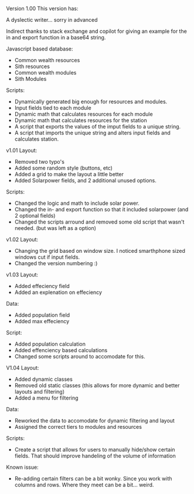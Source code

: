 Version 1.00
This version has:

A dyslectic writer... sorry in advanced

Indirect thanks to stack exchange and copilot for giving an example for the in and export function in a base64 string.

Javascript based database:
- Common wealth resources
- Sith resources
- Common wealth modules
- Sith Modules

Scripts:
- Dynamically generated big enough for resources and modules.
- Input fields tied to each module
- Dynamic math that calculates resources for each module
- Dynamic math that calculates resources for the station
- A script that exports the values of the imput fields to a unique string.
- A script that imports the unique string and alters input fields and calculates station.

v1.01
Layout:
- Removed two typo's
- Added some random style (buttons, etc)
- Added a grid to make the layout a little better
- Added Solarpower fields, and 2 additional unused options.

Scripts:
- Changed the logic and math to include solar power.
- Changed the in- and export function so that it included solarpower (and 2 optional fields)
- Changed the scripts arround and removed some old script that wasn't needed. (but was left as a option)

v1.02
Layout:
- Changing the grid based on window size. I noticed smarthphone sized windows cut if input fields.
- Changed the version numbering :)

v1.03
Layout:
- Added effeciency field
- Added an explenation on effeciency

Data:
- Added population field
- Added max effeciency

Script:
- Added population calculation
- Added effenciency based calculations
- Changed some scripts around to accomodate for this.

V1.04
Layout:
- Added dynamic classes
- Removed old static classes (this allows for more dynamic and better layouts and filtering)
- Added a menu for filtering

Data:
- Reworked the data to accomodate for dynamic filtering and layout
- Assigned the correct tiers to modules and resources

Scripts:
- Create a script that allows for users to manually hide/show certain fields. That should improve handeling of the volume of information

Known issue:
- Re-adding certain filters can be a bit wonky. Since you work with columns and rows. Where they meet can be a bit... weird.
